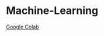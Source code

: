 # Machine-Learning

[Google Colab](https://colab.research.google.com/drive/1S81maZ6VIon_j8Sbbm1VBo9kKSSswj8I)
